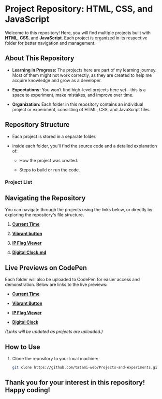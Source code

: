 # Project Repository: HTML, CSS, and JavaScript

Welcome to this repository! Here, you will find multiple projects built with **HTML**, **CSS**, and **JavaScript**. Each project is organized in its respective folder for better navigation and management.

## About This Repository

- **Learning in Progress:** The projects here are part of my learning journey. Most of them might not work correctly, as they are created to help me acquire knowledge and grow as a developer.
  
- **Expectations:** You won’t find high-level projects here yet—this is a space to experiment, make mistakes, and improve over time.  

- **Organization:** Each folder in this repository contains an individual project or experiment, consisting of HTML, CSS, and JavaScript files.  

## Repository Structure

- Each project is stored in a separate folder.

- Inside each folder, you'll find the source code and a detailed explanation of:

  - How the project was created.

  - Steps to build or run the code.

### Project List

## Navigating the Repository

You can navigate through the projects using the links below, or directly by exploring the repository's file structure.

1. **[Current Time](./Current-Time/Current-Time.md)**  

2. **[Vibrant button](./Vibrant-Button/Vibrant-Button.md)**  

3. **[IP Flag Viewer](./IP-Flag-Viewer/IP-Flag-Viewer.md)**  

4. **[Digital Clock.md](.Digital-Clock/Digital-Clock.md)**  

## Live Previews on CodePen

Each folder will also be uploaded to CodePen for easier access and demonstration. Below are links to the live previews:

- **[Current Time](https://codepen.io/Tatami-web/pen/yyBOKdg)**  

- **[Vibrant Button](https://codepen.io/Tatami-web/pen/ZYzQGrY)** 

- **[IP Flag Viewer](https://codepen.io/Tatami-web/pen/NPKxqVZ)** 

- **[Digital Clock](https://codepen.io/Tatami-web/pen/mybEOYB)** 

*(Links will be updated as projects are uploaded.)*

## How to Use

1. Clone the repository to your local machine:  

   ```bash
   git clone https://github.com/tatami-web/Projects-and-experiments.git

## Thank you for your interest in this repository! Happy coding!
